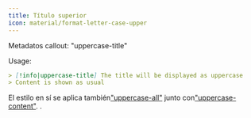 ```yaml
---
title: Título superior
icon: material/format-letter-case-upper
---
```


Metadatos callout: "uppercase-title"

Usage:

```md
> [!info|uppercase-title] The title will be displayed as uppercase
> Content is shown as usual
```

El estilo en sí se aplica también["uppercase-all"](../combined-styling/page-14.md)
junto con["uppercase-content"](../content-styling/page-4.md).
.

